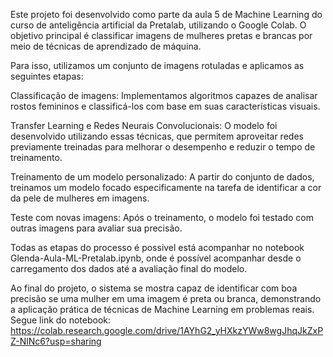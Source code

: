 Este projeto foi desenvolvido como parte da aula 5 de Machine Learning do curso de anteligência artificial da Pretalab, utilizando o Google Colab. O objetivo principal é classificar imagens de mulheres pretas e brancas por meio de técnicas de aprendizado de máquina.

Para isso, utilizamos um conjunto de imagens rotuladas e aplicamos as seguintes etapas:

Classificação de imagens: Implementamos algoritmos capazes de analisar rostos femininos e classificá-los com base em suas características visuais.

Transfer Learning e Redes Neurais Convolucionais: O modelo foi desenvolvido utilizando essas técnicas, que permitem aproveitar redes previamente treinadas para melhorar o desempenho e reduzir o tempo de treinamento.

Treinamento de um modelo personalizado: A partir do conjunto de dados, treinamos um modelo focado especificamente na tarefa de identificar a cor da pele de mulheres em imagens.

Teste com novas imagens: Após o treinamento, o modelo foi testado com outras imagens para avaliar sua precisão.

Todas as etapas do processo é possivel está acompanhar no notebook Glenda-Aula-ML-Pretalab.ipynb, onde é possível acompanhar desde o carregamento dos dados até a avaliação final do modelo.

Ao final do projeto, o sistema se mostra capaz de identificar com boa precisão se uma mulher em uma imagem é preta ou branca, demonstrando a aplicação prática de técnicas de Machine Learning em problemas reais. Segue link do notebook: https://colab.research.google.com/drive/1AYhG2_yHXkzYWw8wgJhqJkZxPZ-NlNc6?usp=sharing

